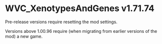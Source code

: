 # WVC_XenotypesAndGenes v1.71.74
 
Pre-release versions require resetting the mod settings.

Versions above 1.00.96 require (when migrating from earlier versions of the mod) a new game.